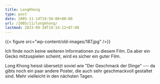 ```yaml
---
title: LongKhong
type: post
date: 2005-11-14T19:50:00+00:00
url: /2005/11/longkhong/
lastmod: 2023-09-10T19:14:12+07:00
---
```

{{< figure src="wp-content/old-images/187.jpg" />}}

Ich finde noch keine weiteren Informationen zu diesem Film. Da aber ein Gecko mitzuspielen scheint, wird es sicher ein guter Film.

Long Khong heisst übersetzt soviel wie "Der Geschmack der Dinge" --- da gibts noch ein paar andere Poster, die auch sehr geschmackvoll gestaltet sind. Mehr vielleicht in den nächsten Tagen.
